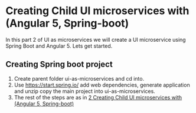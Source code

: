 # Creating Child UI microservices with (Angular 5, Spring-boot)

In this part 2 of UI as microservices we will create a UI microservice using Spring Boot and Angular 5. Lets get started.

## Creating Spring boot project

1. Create parent folder ui-as-microservices and cd into.
2. Use https://start.spring.io/ add web dependencies, generate application and unzip copy the main project into ui-as-microservices.
3. The rest of the steps are as in [2 Creating Child UI microservices with (Angular 5, Spring-boot)](https://github.com/cleophasmashiri/Patient-Management-UI-Microsevices/blob/master/tutorials/part2/README.md)


